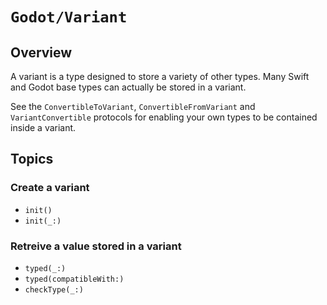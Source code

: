 # ``Godot/Variant``

## Overview

A variant is a type designed to store a variety of other types.
Many Swift and Godot base types can actually be stored in a variant.

See the ``ConvertibleToVariant``, ``ConvertibleFromVariant`` and ``VariantConvertible`` protocols for enabling your own types to be contained inside a variant.

## Topics

### Create a variant

- ``init()``
- ``init(_:)``

### Retreive a value stored in a variant

- ``typed(_:)``
- ``typed(compatibleWith:)``
- ``checkType(_:)``
